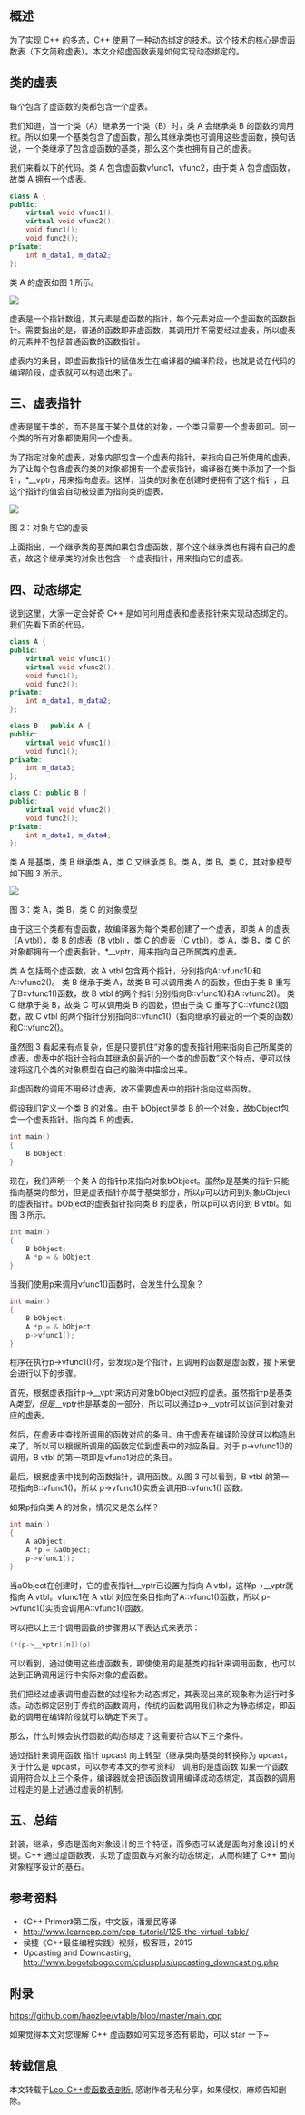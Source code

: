 ## 概述

为了实现 C++ 的多态，C++ 使用了一种动态绑定的技术。这个技术的核心是虚函数表（下文简称虚表）。本文介绍虚函数表是如何实现动态绑定的。

## 类的虚表

每个包含了虚函数的类都包含一个虚表。

我们知道，当一个类（A）继承另一个类（B）时，类 A 会继承类 B 的函数的调用权。所以如果一个基类包含了虚函数，那么其继承类也可调用这些虚函数，换句话说，一个类继承了包含虚函数的基类，那么这个类也拥有自己的虚表。

我们来看以下的代码。类 A 包含虚函数vfunc1，vfunc2，由于类 A 包含虚函数，故类 A 拥有一个虚表。

```c++
class A {
public:
    virtual void vfunc1();
    virtual void vfunc2();
    void func1();
    void func2();
private:
    int m_data1, m_data2;
};
```
类 A 的虚表如图 1 所示。

![](./img/20210106133938903.png)

虚表是一个指针数组，其元素是虚函数的指针，每个元素对应一个虚函数的函数指针。需要指出的是，普通的函数即非虚函数，其调用并不需要经过虚表，所以虚表的元素并不包括普通函数的函数指针。

虚表内的条目，即虚函数指针的赋值发生在编译器的编译阶段，也就是说在代码的编译阶段，虚表就可以构造出来了。

## 三、虚表指针

虚表是属于类的，而不是属于某个具体的对象，一个类只需要一个虚表即可。同一个类的所有对象都使用同一个虚表。

为了指定对象的虚表，对象内部包含一个虚表的指针，来指向自己所使用的虚表。为了让每个包含虚表的类的对象都拥有一个虚表指针，编译器在类中添加了一个指针，*__vptr，用来指向虚表。这样，当类的对象在创建时便拥有了这个指针，且这个指针的值会自动被设置为指向类的虚表。

![](./img/20210106135201515.png)

图 2：对象与它的虚表

上面指出，一个继承类的基类如果包含虚函数，那个这个继承类也有拥有自己的虚表，故这个继承类的对象也包含一个虚表指针，用来指向它的虚表。

## 四、动态绑定

说到这里，大家一定会好奇 C++ 是如何利用虚表和虚表指针来实现动态绑定的。我们先看下面的代码。

```C++
class A {
public:
    virtual void vfunc1();
    virtual void vfunc2();
    void func1();
    void func2();
private:
    int m_data1, m_data2;
};

class B : public A {
public:
    virtual void vfunc1();
    void func1();
private:
    int m_data3;
};

class C: public B {
public:
    virtual void vfunc2();
    void func2();
private:
    int m_data1, m_data4;
};
```

类 A 是基类，类 B 继承类 A，类 C 又继承类 B。类 A，类 B，类 C，其对象模型如下图 3 所示。

![](./img/20210107204916729.png)

图 3：类 A，类 B，类 C 的对象模型

由于这三个类都有虚函数，故编译器为每个类都创建了一个虚表，即类 A 的虚表（A vtbl），类 B 的虚表（B vtbl），类 C 的虚表（C vtbl）。类 A，类 B，类 C 的对象都拥有一个虚表指针，*__vptr，用来指向自己所属类的虚表。

类 A 包括两个虚函数，故 A vtbl 包含两个指针，分别指向A::vfunc1()和A::vfunc2()。
类 B 继承于类 A，故类 B 可以调用类 A 的函数，但由于类 B 重写了B::vfunc1()函数，故 B vtbl 的两个指针分别指向B::vfunc1()和A::vfunc2()。
类 C 继承于类 B，故类 C 可以调用类 B 的函数，但由于类 C 重写了C::vfunc2()函数，故 C vtbl 的两个指针分别指向B::vfunc1()（指向继承的最近的一个类的函数）和C::vfunc2()。

虽然图 3 看起来有点复杂，但是只要抓住“对象的虚表指针用来指向自己所属类的虚表，虚表中的指针会指向其继承的最近的一个类的虚函数”这个特点，便可以快速将这几个类的对象模型在自己的脑海中描绘出来。

非虚函数的调用不用经过虚表，故不需要虚表中的指针指向这些函数。

假设我们定义一个类 B 的对象。由于 bObject是类 B 的一个对象，故bObject包含一个虚表指针，指向类 B 的虚表。

```c++
int main() 
{
    B bObject;
}
```

现在，我们声明一个类 A 的指针p来指向对象bObject。虽然p是基类的指针只能指向基类的部分，但是虚表指针亦属于基类部分，所以p可以访问到对象bObject的虚表指针。bObject的虚表指针指向类 B 的虚表，所以p可以访问到 B vtbl。如图 3 所示。

```c++
int main() 
{
    B bObject;
    A *p = & bObject;
}
```

当我们使用p来调用vfunc1()函数时，会发生什么现象？

```C++
int main() 
{
    B bObject;
    A *p = & bObject;
    p->vfunc1();
}
```

程序在执行p->vfunc1()时，会发现p是个指针，且调用的函数是虚函数，接下来便会进行以下的步骤。

首先，根据虚表指针p->__vptr来访问对象bObject对应的虚表。虽然指针p是基类A*类型，但是*__vptr也是基类的一部分，所以可以通过p->__vptr可以访问到对象对应的虚表。

然后，在虚表中查找所调用的函数对应的条目。由于虚表在编译阶段就可以构造出来了，所以可以根据所调用的函数定位到虚表中的对应条目。对于 p->vfunc1()的调用，B vtbl 的第一项即是vfunc1对应的条目。

最后，根据虚表中找到的函数指针，调用函数。从图 3 可以看到，B vtbl 的第一项指向B::vfunc1()，所以 p->vfunc1()实质会调用B::vfunc1() 函数。

如果p指向类 A 的对象，情况又是怎么样？

```C++
int main() 
{
    A aObject;
    A *p = &aObject;
    p->vfunc1();
}
```

当aObject在创建时，它的虚表指针__vptr已设置为指向 A vtbl，这样p->__vptr就指向 A vtbl。vfunc1在 A vtbl 对应在条目指向了A::vfunc1()函数，所以 p->vfunc1()实质会调用A::vfunc1()函数。

可以把以上三个调用函数的步骤用以下表达式来表示：

```C++
(*(p->__vptr)[n])(p)
```

可以看到，通过使用这些虚函数表，即使使用的是基类的指针来调用函数，也可以达到正确调用运行中实际对象的虚函数。

我们把经过虚表调用虚函数的过程称为动态绑定，其表现出来的现象称为运行时多态。动态绑定区别于传统的函数调用，传统的函数调用我们称之为静态绑定，即函数的调用在编译阶段就可以确定下来了。

那么，什么时候会执行函数的动态绑定？这需要符合以下三个条件。

通过指针来调用函数
指针 upcast 向上转型（继承类向基类的转换称为 upcast，关于什么是 upcast，可以参考本文的参考资料）
调用的是虚函数
如果一个函数调用符合以上三个条件，编译器就会把该函数调用编译成动态绑定，其函数的调用过程走的是上述通过虚表的机制。

## 五、总结

封装，继承，多态是面向对象设计的三个特征，而多态可以说是面向对象设计的关键。C++ 通过虚函数表，实现了虚函数与对象的动态绑定，从而构建了 C++ 面向对象程序设计的基石。

## 参考资料

+ 《C++ Primer》第三版，中文版，潘爱民等译
+ http://www.learncpp.com/cpp-tutorial/125-the-virtual-table/
+ 侯捷《C++最佳编程实践》视频，极客班，2015
+ Upcasting and Downcasting, http://www.bogotobogo.com/cplusplus/upcasting_downcasting.php

## 附录

https://github.com/haozlee/vtable/blob/master/main.cpp

如果觉得本文对您理解 C++ 虚函数如何实现多态有帮助，可以 star 一下~


## 转载信息

本文转载于[Leo-C++虚函数表剖析](https://leehao.me/C-%E8%99%9A%E5%87%BD%E6%95%B0%E8%A1%A8%E5%89%96%E6%9E%90/), 感谢作者无私分享，如果侵权，麻烦告知删除。